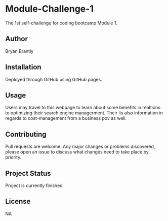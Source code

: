 # Module-Challenge-1

The 1st self-challenge for coding bootcamp Module 1.

## Author

Bryan Brantly

## Installation

Deployed through GitHub using GitHub pages.

## Usage

Users may travel to this webpage to learn about some benefits in realtions to optimizing their search engine managerment. Their iis also information in regards to cost-management from a business pov as well.

## Contributing

Pull requests are welcome. Any major changes or problems discovered, please open an issue to discuss what changes need to take place by priority.

## Project Status

Project is currently finished

## License

NA